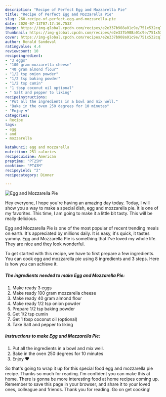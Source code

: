 ```yaml
---
description: "Recipe of Perfect Egg and Mozzarella Pie"
title: "Recipe of Perfect Egg and Mozzarella Pie"
slug: 260-recipe-of-perfect-egg-and-mozzarella-pie
date: 2020-07-13T07:17:16.753Z
image: https://img-global.cpcdn.com/recipes/e2e337b908a01c9e/751x532cq70/egg-and-mozzarella-pie-recipe-main-photo.jpg
thumbnail: https://img-global.cpcdn.com/recipes/e2e337b908a01c9e/751x532cq70/egg-and-mozzarella-pie-recipe-main-photo.jpg
cover: https://img-global.cpcdn.com/recipes/e2e337b908a01c9e/751x532cq70/egg-and-mozzarella-pie-recipe-main-photo.jpg
author: Ronald Sandoval
ratingvalue: 4.4
reviewcount: 10
recipeingredient:
- "3 eggs"
- "100 gram mozzarella cheese"
- "40 gram almond flour"
- "1/2 tsp onion powder"
- "1/2 tsp baking powder"
- "1/2 tsp cumin"
- "1 tbsp coconut oil optional"
- " Salt and pepper to liking"
recipeinstructions:
- "Put all the ingredients in a bowl and mix well."
- "Bake in the oven 250 degrees for 10 minutes"
- "Enjoy ❤️"
categories:
- Recipe
tags:
- egg
- and
- mozzarella

katakunci: egg and mozzarella 
nutrition: 251 calories
recipecuisine: American
preptime: "PT25M"
cooktime: "PT43M"
recipeyield: "2"
recipecategory: Dinner

---
```



![Egg and Mozzarella Pie](https://img-global.cpcdn.com/recipes/e2e337b908a01c9e/751x532cq70/egg-and-mozzarella-pie-recipe-main-photo.jpg)

Hey everyone, I hope you're having an amazing day today. Today, I will show you a way to make a special dish, egg and mozzarella pie. It is one of my favorites. This time, I am going to make it a little bit tasty. This will be really delicious.

Egg and Mozzarella Pie is one of the most popular of recent trending meals on earth. It's appreciated by millions daily. It is easy, it's quick, it tastes yummy. Egg and Mozzarella Pie is something that I've loved my whole life. They are nice and they look wonderful.




To get started with this recipe, we have to first prepare a few ingredients. You can cook egg and mozzarella pie using 8 ingredients and 3 steps. Here is how you can achieve it.

<!--inarticleads1-->

##### The ingredients needed to make Egg and Mozzarella Pie:

1. Make ready 3 eggs
1. Make ready 100 gram mozzarella cheese
1. Make ready 40 gram almond flour
1. Make ready 1/2 tsp onion powder
1. Prepare 1/2 tsp baking powder
1. Get 1/2 tsp cumin
1. Get 1 tbsp coconut oil (optional)
1. Take  Salt and pepper to liking




<!--inarticleads2-->

##### Instructions to make Egg and Mozzarella Pie:

1. Put all the ingredients in a bowl and mix well.
1. Bake in the oven 250 degrees for 10 minutes
1. Enjoy ❤️




So that's going to wrap it up for this special food egg and mozzarella pie recipe. Thanks so much for reading. I'm confident you can make this at home. There is gonna be more interesting food at home recipes coming up. Remember to save this page in your browser, and share it to your loved ones, colleague and friends. Thank you for reading. Go on get cooking!

